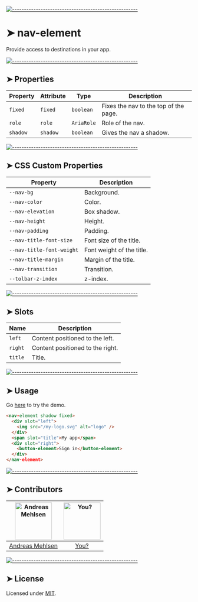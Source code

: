 
[![-----------------------------------------------------](https://raw.githubusercontent.com/andreasbm/readme/master/assets/lines/colored.png)](#nav-element)

# ➤ nav-element

Provide access to destinations in your app.

[![-----------------------------------------------------](https://raw.githubusercontent.com/andreasbm/readme/master/assets/lines/colored.png)](#properties)

## ➤ Properties

| Property | Attribute | Type       | Description                           |
|----------|-----------|------------|---------------------------------------|
| `fixed`  | `fixed`   | `boolean`  | Fixes the nav to the top of the page. |
| `role`   | `role`    | `AriaRole` | Role of the nav.                      |
| `shadow` | `shadow`  | `boolean`  | Gives the nav a shadow.               |


[![-----------------------------------------------------](https://raw.githubusercontent.com/andreasbm/readme/master/assets/lines/colored.png)](#css-custom-properties)

## ➤ CSS Custom Properties

| Property                  | Description               |
|---------------------------|---------------------------|
| `--nav-bg`                | Background.               |
| `--nav-color`             | Color.                    |
| `--nav-elevation`         | Box shadow.               |
| `--nav-height`            | Height.                   |
| `--nav-padding`           | Padding.                  |
| `--nav-title-font-size`   | Font size of the title.   |
| `--nav-title-font-weight` | Font weight of the title. |
| `--nav-title-margin`      | Margin of the title.      |
| `--nav-transition`        | Transition.               |
| `--tolbar-z-index`        | z-index.                  |


[![-----------------------------------------------------](https://raw.githubusercontent.com/andreasbm/readme/master/assets/lines/colored.png)](#slots)

## ➤ Slots

| Name    | Description                      |
|---------|----------------------------------|
| `left`  | Content positioned to the left.  |
| `right` | Content positioned to the right. |
| `title` | Title.                           |



[![-----------------------------------------------------](https://raw.githubusercontent.com/andreasbm/readme/master/assets/lines/colored.png)](#usage)

## ➤ Usage

Go [here](https://weightless.dev/elements/nav) to try the demo.

```html
<nav-element shadow fixed>
  <div slot="left">
    <img src="/my-logo.svg" alt="logo" />
  </div>
  <span slot="title">My app</span>
  <div slot="right">
    <button-element>Sign in</button-element>
  </div>
</nav-element>
```


[![-----------------------------------------------------](https://raw.githubusercontent.com/andreasbm/readme/master/assets/lines/colored.png)](#contributors)

## ➤ Contributors
	
|[<img alt="Andreas Mehlsen" src="https://avatars1.githubusercontent.com/u/6267397?s=460&v=4" width="100">](https://twitter.com/andreasmehlsen) | [<img alt="You?" src="https://joeschmoe.io/api/v1/random" width="100">](https://github.com/andreasbm/weightless/blob/master/CONTRIBUTING.md)|
|:---: | :---:|
|[Andreas Mehlsen](https://twitter.com/andreasmehlsen) | [You?](https://github.com/andreasbm/weightless/blob/master/CONTRIBUTING.md)|

[![-----------------------------------------------------](https://raw.githubusercontent.com/andreasbm/readme/master/assets/lines/colored.png)](#license)

## ➤ License
	
Licensed under [MIT](https://opensource.org/licenses/MIT).